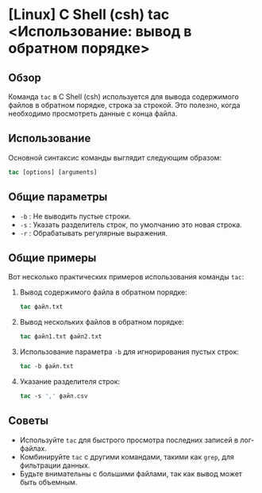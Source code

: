# [Linux] C Shell (csh) tac <Использование: вывод в обратном порядке>

## Обзор
Команда `tac` в C Shell (csh) используется для вывода содержимого файлов в обратном порядке, строка за строкой. Это полезно, когда необходимо просмотреть данные с конца файла.

## Использование
Основной синтаксис команды выглядит следующим образом:

```csh
tac [options] [arguments]
```

## Общие параметры
- `-b` : Не выводить пустые строки.
- `-s` : Указать разделитель строк, по умолчанию это новая строка.
- `-r` : Обрабатывать регулярные выражения.

## Общие примеры
Вот несколько практических примеров использования команды `tac`:

1. Вывод содержимого файла в обратном порядке:
   ```csh
   tac файл.txt
   ```

2. Вывод нескольких файлов в обратном порядке:
   ```csh
   tac файл1.txt файл2.txt
   ```

3. Использование параметра `-b` для игнорирования пустых строк:
   ```csh
   tac -b файл.txt
   ```

4. Указание разделителя строк:
   ```csh
   tac -s ',' файл.csv
   ```

## Советы
- Используйте `tac` для быстрого просмотра последних записей в лог-файлах.
- Комбинируйте `tac` с другими командами, такими как `grep`, для фильтрации данных.
- Будьте внимательны с большими файлами, так как вывод может быть объемным.
